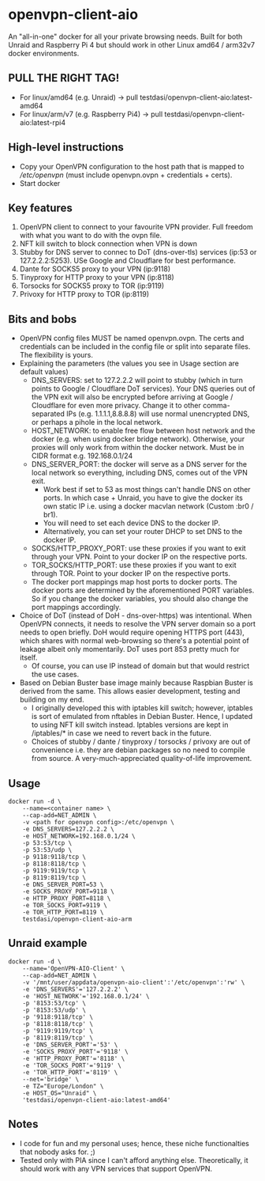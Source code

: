 # openvpn-client-aio
An "all-in-one" docker for all your private browsing needs. Built for both Unraid and Raspberry Pi 4 but should work in other Linux amd64 / arm32v7 docker environments.

## PULL THE RIGHT TAG!
* For linux/amd64 (e.g. Unraid) -> pull testdasi/openvpn-client-aio:latest-amd64
* For linux/arm/v7 (e.g. Raspberry Pi4) -> pull testdasi/openvpn-client-aio:latest-rpi4 

## High-level instructions
* Copy your OpenVPN configuration to the host path that is mapped to */etc/openvpn* (must include openvpn.ovpn + credentials + certs).
* Start docker

## Key features
1. OpenVPN client to connect to your favourite VPN provider. Full freedom with what you want to do with the ovpn file.
1. NFT kill switch to block connection when VPN is down
1. Stubby for DNS server to connec to DoT (dns-over-tls) services (ip:53 or 127.2.2.2:5253). USe Google and Cloudflare for best performance.
1. Dante for SOCKS5 proxy to your VPN (ip:9118)
1. Tinyproxy for HTTP proxy to your VPN (ip:8118)
1. Torsocks for SOCKS5 proxy to TOR (ip:9119)
1. Privoxy for HTTP proxy to TOR (ip:8119)

## Bits and bobs
* OpenVPN config files MUST be named openvpn.ovpn. The certs and credentials can be included in the config file or split into separate files. The flexibility is yours.
* Explaining the parameters (the values you see in Usage section are default values)
  * DNS_SERVERS: set to 127.2.2.2 will point to stubby (which in turn points to Google / Cloudflare DoT services). Your DNS queries out of the VPN exit will also be encrypted before arriving at Google / Cloudflare for even more privacy. Change it to other comma-separated IPs (e.g. 1.1.1.1,8.8.8.8) will use normal unencrypted DNS, or perhaps a pihole in the local network.
  * HOST_NETWORK: to enable free flow between host network and the docker (e.g. when using docker bridge network). Otherwise, your proxies will only work from within the docker network. Must be in CIDR format e.g. 192.168.0.1/24
  * DNS_SERVER_PORT: the docker will serve as a DNS server for the local network so everything, including DNS, comes out of the VPN exit.
    * Work best if set to 53 as most things can't handle DNS on other ports. In which case + Unraid, you have to give the docker its own static IP i.e. using a docker macvlan network (Custom :br0 / br1).
    * You will need to set each device DNS to the docker IP.
    * Alternatively, you can set your router DHCP to set DNS to the docker IP.
  * SOCKS/HTTP_PROXY_PORT: use these proxies if you want to exit through your VPN. Point to your docker IP on the respective ports.
  * TOR_SOCKS/HTTP_PORT: use these proxies if you want to exit through TOR. Point to your docker IP on the respective ports.
  * The docker port mappings map host ports to docker ports. The docker ports are determined by the aforementioned PORT variables. So if you change the docker variables, you should also change the port mappings accordingly.
* Choice of DoT (instead of DoH - dns-over-https) was intentional. When OpenVPN connects, it needs to resolve the VPN server domain so a port needs to open briefly. DoH would require opening HTTPS port (443), which shares with normal web-browsing so there's a potential point of leakage albeit only momentarily. DoT uses port 853 pretty much for itself.
  * Of course, you can use IP instead of domain but that would restrict the use cases.
* Based on Debian Buster base image mainly because Raspbian Buster is derived from the same. This allows easier development, testing and building on my end.
  * I originally developed this with iptables kill switch; however, iptables is sort of emulated from nftables in Debian Buster. Hence, I updated to using NFT kill switch instead. Iptables versions are kept in /iptables/* in case we need to revert back in the future.
  * Choices of stubby / dante / tinyproxy / torsocks / privoxy are out of convenience i.e. they are debian packages so no need to compile from source. A very-much-appreciated quality-of-life improvement.

## Usage
    docker run -d \
        --name=<container name> \
        --cap-add=NET_ADMIN \
        -v <path for openvpn config>:/etc/openvpn \
        -e DNS_SERVERS=127.2.2.2 \
        -e HOST_NETWORK=192.168.0.1/24 \
        -p 53:53/tcp \
        -p 53:53/udp \
        -p 9118:9118/tcp \
        -p 8118:8118/tcp \
        -p 9119:9119/tcp \
        -p 8119:8119/tcp \
        -e DNS_SERVER_PORT=53 \
        -e SOCKS_PROXY_PORT=9118 \
        -e HTTP_PROXY_PORT=8118 \
        -e TOR_SOCKS_PORT=9119 \
        -e TOR_HTTP_PORT=8119 \
        testdasi/openvpn-client-aio-arm

## Unraid example
    docker run -d \
        --name='OpenVPN-AIO-Client' \
        --cap-add=NET_ADMIN \
        -v '/mnt/user/appdata/openvpn-aio-client':'/etc/openvpn':'rw' \
        -e 'DNS_SERVERS'='127.2.2.2' \
        -e 'HOST_NETWORK'='192.168.0.1/24' \
        -p '8153:53/tcp' \
        -p '8153:53/udp' \
        -p '9118:9118/tcp' \
        -p '8118:8118/tcp' \
        -p '9119:9119/tcp' \
        -p '8119:8119/tcp' \
        -e 'DNS_SERVER_PORT'='53' \
        -e 'SOCKS_PROXY_PORT'='9118' \
        -e 'HTTP_PROXY_PORT'='8118' \
        -e 'TOR_SOCKS_PORT'='9119' \
        -e 'TOR_HTTP_PORT'='8119' \
        --net='bridge' \
        -e TZ="Europe/London" \
        -e HOST_OS="Unraid" \
        'testdasi/openvpn-client-aio:latest-amd64' 

## Notes
* I code for fun and my personal uses; hence, these niche functionalties that nobody asks for. ;)
* Tested only with PIA since I can't afford anything else. Theoretically, it should work with any VPN services that support OpenVPN.
